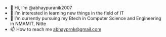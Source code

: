 - 👋 Hi, I’m @abhaypuranik2007
- 👀 I’m interested in learning new things in the field of IT
- 🌱 I’m currently pursuing my Btech in Computer Science and Engineering in NMAMIT, Nitte
- 📫 How to reach me abhayprnk@gmail.com

<!---
abhaypuranik2007/abhaypuranik2007 is a ✨ special ✨ repository because its `README.md` (this file) appears on your GitHub profile.
You can click the Preview link to take a look at your changes.
--->
